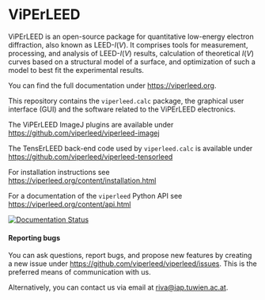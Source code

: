 
# ViPErLEED

ViPErLEED is an open-source package for quantitative low-energy electron
diffraction, also known as LEED-*I*(*V*). It comprises tools for measurement,
processing, and analysis of LEED-*I*(*V*) results, calculation of theoretical
*I*(*V*) curves based on a structural model of a surface, and optimization of
such a model to best fit the experimental results.

You can find the full documentation under <https://viperleed.org>.

This repository contains the `viperleed.calc` package, the graphical user
interface (GUI) and the software related to the ViPErLEED electronics.

The ViPErLEED ImageJ plugins are available under
<https://github.com/viperleed/viperleed-imagej>

The TensErLEED back-end code used by `viperleed.calc` is available under
<https://github.com/viperleed/viperleed-tensorleed>

For installation instructions see
<https://viperleed.org/content/installation.html>

For a documentation of the `viperleed` Python API see
<https://viperleed.org/content/api.html>

[![Documentation Status](https://readthedocs.org/projects/viperleed/badge/?version=stable)](https://viperleed.readthedocs.io/stable/?badge=stable)


#### Reporting bugs
You can ask questions, report bugs, and propose new features by creating
a new issue under <https://github.com/viperleed/viperleed/issues>. This
is the preferred means of communication with us.

Alternatively, you can contact us via email at <riva@iap.tuwien.ac.at>.
